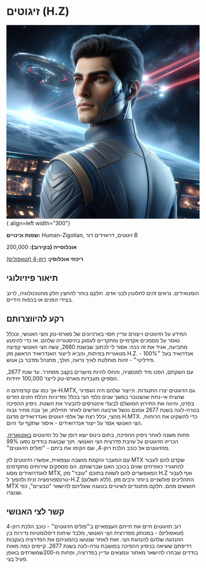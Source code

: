 # זיגוטים (H.Z)

![human](assets/zigot.jpg){ align=left width="300"}

**שמות וכינויים:** Human-Zigotian, זיגוטים, דרואידים דור B

**אוכלוסייה (בקירוב):** 200,000

**ריכוזי אוכלוסין:** [רוזן-4 (זטאפוליס)](../../פלגים/05-independent-entities.md#_3)

## תיאור פיזיולוגי

הומנואידים. נראים זהים לחלוטין לבני אדם. חלקם בוחר להחצין חלק מהטכנולוגיה, לרוב בצידי הפנים או בכפות הידיים.

## רקע להיווצרותם

המידע על הזיגוטים וייצורם עדיין חסוי בארכיונים של מארס-טק והצי האנושי, וככלל נאסר על מסמכים אקדמיים ומחקריים לעסוק בהיסטוריה
שלהם. אז כדי להימנע מתביעה, אגיד את זה ככה: אסור לי לכתוב שבשנת 2660, עשה הצי האנושי קפיצה מטאורית בפיתוח, והביא לייצור
האנדרואיד הראשון מזן H.Z. - אנדרואיד בעל ״100% פידליטי״ - זהות מוחלטת לאיך נראה, הולך, מתנהל ומדבר בן אנוש.

עם השקתם, הפכו מיד לסנסציה, והחלו להיות מיוצרים בקצב מסחרר. עד שנת 2677, הספיקו מעבדות מארס-טק לייצר 100,000 יחידות.

אך כמו עם קודמיהם ה-H.MTX, גם הזיגוטים יצרו התנגדות. הייצור שלהם היה הגפרור שהצית אי-נחת שהצטבר במשך שנים כלפי הצי בכלל
ומדיניות הכלת הזנים הזרים בפרט, והיווה את התירוץ המושלם לבעלי אינטרסים להבעיר את השטח. ניסיון ההפיכה בטרה-לונה בשנת 2677
אמנם נכשל ארבעה חודשים לאחר תחילתו, אך גבה מחיר גבוה מהצי, וכלל רצח של אלפי זיגוטים ואנדרואידים מדגם H.MTX. כדי להשקיט את
הרוחות, הצי האנושי אסר על ייצור אנדרואידים - איסור שתקף עד היום.

פחות משנה לאחר ניסיון ההפיכה, בתום כינוס יוצא דופן של כל הזיגוטים [באקוואריה](../../מושבות%20הצי/05-aquaria.md), הכריזו
הזיגוטים על עזיבת פדרצית הצי האנושי. תוך שבועות בודדים נסעו 99% מהזיגוטים אל כוכב הלכת רוזן-4, שם הקימו את ביתם -
״פוליס הזיגוטים״.

עם המעבר והקמת מושבה עצמאית, אפשרו הזיגוטים לזן MTX שקדם להם לעבור להתגורר כאזרחים שווים בכוכב האם שברשותם. הם
מספקים שירותים מתקדמים לאנדרואידים מסוג MTX, המאפשרים להם לשאת בתוכם "עובר" מזן H.Z ואף לעבור טרנספורמציה זנית ולהפוך
ל-H.Z (ללא תשלום). התהליכים פולשניים ביותר ורבים מזן MTX חוששים מהם. חלקם מתנגדים לשינויים בטענה שעליהם להישאר "טבעיים",
כפי שנוצרו.

## קשר לצי האנושי

רוב הזיגוטים חיים את חייהם העצמאיים ב״פוליס הזיגוטים״ - כוכב הלכת רוזן-4 (זטאפוליס) - במנותק מפדרצית הצי האנושי, מלבד שיחות
דיפלומטיות נדירות בין ההנהגה שלהם להנהגת הצי. זאת לאחר שנטשו בהמוניהם את הפדרציה בעקבות רדיפתם ששיאה בניסיון ההפיכה
במושבת טרה-לונה בשנת 2677. קיימים כמה מאות בודדים שבחרו להישאר מאחור ונמצאים עדיין בפדרציה, ופחות מ-200שמשרתים באופן
פעיל בצי.
